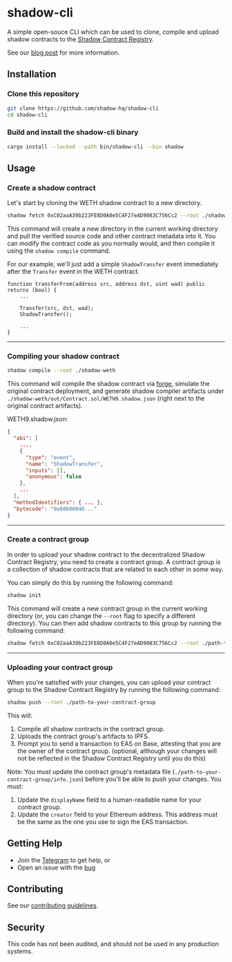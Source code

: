 # shadow-cli

A simple open-souce CLI which can be used to clone, compile and upload shadow contracts to the [Shadow Contract Registry](https://logs.xyz).

See our [blog post](https://todo.xyz) for more information.

## Installation

### Clone this repository

```bash
git clone https://github.com/shadow-hq/shadow-cli
cd shadow-cli
```

### Build and install the shadow-cli binary

```bash
cargo install --locked --path bin/shadow-cli --bin shadow
```

## Usage

### Create a shadow contract

Let's start by cloning the WETH shadow contract to a new directory.

```bash
shadow fetch 0xC02aaA39b223FE8D0A0e5C4F27eAD9083C756Cc2 --root ./shadow-weth
```

This command will create a new directory in the current working directory and pull the verified source code and other contract metadata into it. You can modify the contract code as you normally would, and then compile it using the `shadow compile` command.

For our example, we'll just add a simple `ShadowTransfer` event immediately after the `Transfer` event in the WETH contract.

```solidity
function transferFrom(address src, address dst, uint wad) public returns (bool) {
    ...

    Transfer(src, dst, wad);
    ShadowTransfer();

    ...
}
```

---

### Compiling your shadow contract

```bash
shadow compile --root ./shadow-weth
```

This command will compile the shadow contract via [forge](https://github.com/foundry-rs/foundry), simulate the original contract deployment, and generate shadow compiler artifacts under `./shadow-weth/out/Contract.sol/WETH9.shadow.json` (right next to the original contract artifacts).

WETH9.shadow.json:
```json
{
  "abi": [
    ...,
    {
      "type": "event",
      "name": "ShadowTransfer",
      "inputs": [],
      "anonymous": false
    },
    ...
  ],
  "methodIdentifiers": { ... },
  "bytecode": "0x60606040..."
}
```

---

### Create a contract group

In order to upload your shadow contract to the decentralized Shadow Contract Registry, you need to create a contract group. A contract group is a collection of shadow contracts that are related to each other in some way.

You can simply do this by running the following command:

```bash
shadow init
```

This command will create a new contract group in the current working directory (or, you can change the `--root` flag to specify a different directory). You can then add shadow contracts to this group by running the following command:

```bash
shadow fetch 0xC02aaA39b223FE8D0A0e5C4F27eAD9083C756Cc2 --root ./path-to-your-contract-group
```

---

### Uploading your contract group

When you're satisfied with your changes, you can upload your contract group to the Shadow Contract Registry by running the following command:

```bash
shadow push --root ./path-to-your-contract-group
```

This will:

1. Compile all shadow contracts in the contract group.
2. Uploads the contract group's artifacts to IPFS.
3. Prompt you to send a transaction to EAS on Base, attesting that you are the owner of the contract group. (optional, although your changes will not be reflected in the Shadow Contract Registry until you do this)

Note: You must update the contract group's metadata file (`./path-to-your-contract-group/info.json`) before you'll be able to push your changes. You must:

1. Update the `displayName` field to a human-readable name for your contract group.
2. Update the `creator` field to your Ethereum address. This address must be the same as the one you use to sign the EAS transaction.

## Getting Help

- Join the [Telegram](https://t.me/shadow_devs) to get help, or
- Open an issue with the [bug](https://github.com/shadow-hq/shadow-reth/issues/new?assignees=&template=bug.yml)

## Contributing

See our [contributing guidelines](./CONTRIBUTING.md).

## Security

This code has not been audited, and should not be used in any production systems.
